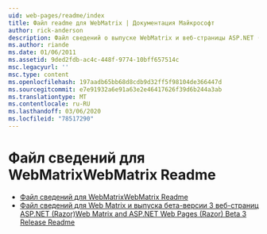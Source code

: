 ```yaml
---
uid: web-pages/readme/index
title: Файл readme для WebMatrix | Документация Майкрософт
author: rick-anderson
description: Файл сведений о выпуске WebMatrix и веб-страницы ASP.NET (Razor) 1,0
ms.author: riande
ms.date: 01/06/2011
ms.assetid: 9ded2fdb-ac4c-448f-9774-10bff657514c
msc.legacyurl: ''
msc.type: content
ms.openlocfilehash: 197aadb65bb68d8cdb9d32ff5f98104de366447d
ms.sourcegitcommit: e7e91932a6e91a63e2e46417626f39d6b244a3ab
ms.translationtype: MT
ms.contentlocale: ru-RU
ms.lasthandoff: 03/06/2020
ms.locfileid: "78517290"
---
```

# <a name="webmatrix-readme"></a><span data-ttu-id="4ff4d-103">Файл сведений для WebMatrix</span><span class="sxs-lookup"><span data-stu-id="4ff4d-103">WebMatrix Readme</span></span>

- [<span data-ttu-id="4ff4d-104">Файл сведений для WebMatrix</span><span class="sxs-lookup"><span data-stu-id="4ff4d-104">WebMatrix Readme</span></span>](overview.md)
- [<span data-ttu-id="4ff4d-105">Файл сведений для Web Matrix и выпуска бета-версии 3 веб-страниц ASP.NET (Razor)</span><span class="sxs-lookup"><span data-stu-id="4ff4d-105">Web Matrix and ASP.NET Web Pages (Razor) Beta 3 Release Readme</span></span>](beta3.md)
